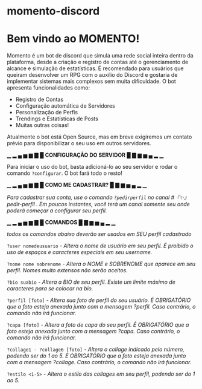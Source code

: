 # momento-discord

# Bem vindo ao MOMENTO!
Momento é um bot de discord que simula uma rede social inteira dentro da plataforma, desde a criação e registro de contas até o gerenciamento de alcance e simulação de estatísticas. É recomendado para usuários que queiram
desenvolver um RPG com o auxílio do Discord e gostaria de implementar sistemas mais complexos sem muita dificuldade. O bot apresenta funcionalidades como:

- Registro de Contas
- Configuração automática de Servidores
- Personalização de Perfis
- Trendings e Estatísticas de Posts
- Muitas outras coisas!

Atualmente o bot está Open Source, mas em breve exigiremos um contato prévio para disponibilizar o seu uso em outros servidores.

▁ ▂ ▄ ▅ ▆ ▇ █ **CONFIGURAÇÃO DO SERVIDOR** █ ▇ ▆ ▅ ▄ ▂ ▁

Para iniciar o uso do bot, basta adicioná-lo ao seu servidor e rodar o comando `?configurar`. O bot fará todo o resto!



▁ ▂ ▄ ▅ ▆ ▇ █ **COMO ME CADASTRAR?** █ ▇ ▆ ▅ ▄ ▂ ▁

*Para cadastrar sua conta, use o comando `?pedirperfil` no canal #『✨』pedir-perfil  . Em poucos instantes, você terá um canal somente seu onde poderá começar a configurar seu perfil.*



▁ ▂ ▄ ▅ ▆ ▇ █ **COMANDOS** █ ▇ ▆ ▅ ▄ ▂ ▁

*todos os comandos abaixo deverão ser usados em SEU perfil cadastrado*

`?user nomedeusuario`
*- Altera o nome de usuário em seu perfil. É proibido o uso de espaços e caracteres especiais em seu username.*

`?nome nome sobrenome`
*- Altera o NOME e SOBRENOME que aparece em seu perfil. Nomes muito extensos não serão aceitos.*

`?bio suabio`
*- Altera a BIO de seu perfil. Existe um limite máximo de caracteres para se colocar na bio.*

`?perfil [foto]`
*- Altera sua foto de perfil do seu usuário. É OBRIGATÓRIO que a foto esteja anexada junto com a mensagem ?perfil. Caso contrário, o comando não irá funcionar.*

`?capa [foto]`
*- Altera a foto de capa do seu perfil. É OBRIGATÓRIO que a foto esteja anexada junto com a mensagem ?capa. Caso contrário, o comando não irá funcionar.*

`?collage1 - ?collage6 [foto]`
*- Altera o collage indicado pelo número, podendo ser do 1 ao 5. É OBRIGATÓRIO que a foto esteja anexada junto com a mensagem ?collage. Caso contrário, o comando não irá funcionar.*

`?estilo <1-5>`
*- Altera o estilo das collages em seu perfil, podendo ser do 1 ao 5.*
